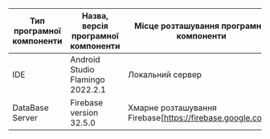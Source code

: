 |Тип програмної компоненти|	Назва, версія програмної компоненти|	Місце розташування програмної компоненти|
|-------------------------|------------------------------------|--------------------------------------------------|
|IDE|Android Studio Flamingo 2022.2.1|Локальний сервер|
|DataBase Server|Firebаse version 32.5.0|Хмарне розташування Firebase[https://firebase.google.com/]|
